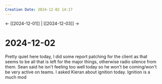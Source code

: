 ```yaml
---
Creation Date: 2024-12-02 14:17
---
```


<- [[2024-12-01]] | [[2024-12-03]]  ->

# 2024-12-02
Pretty quiet here today, I did some report patching for the client as that seems to be all that is left for the major things, otherwise radio silence from them. Sean said he isn't feeling too well today so he won't be coming/won't be very active on teams. I asked Kieran about ignition today. Ignition is a much mod